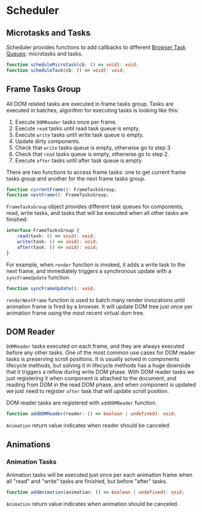 # Scheduler

## Microtasks and Tasks

Scheduler provides functions to add callbacks to different
[Browser Task Queues](https://html.spec.whatwg.org/multipage/webappapis.html#task-queue): microtasks and tasks.

```ts
function scheduleMicrotask(cb: () => void): void;
function scheduleTask(cb: () => void): void;
```

## Frame Tasks Group

All DOM related tasks are executed in frame tasks group. Tasks are executed in batches, algorithm for executing tasks
is looking like this:

1. Execute `DOMReader` tasks once per frame.
2. Execute `read` tasks until read task queue is empty.
3. Execute `write` tasks until write task queue is empty.
4. Update dirty components.
5. Check that `write` tasks queue is empty, otherwise go to step 3.
6. Check that `read` tasks queue is empty, otherwise go to step 2.
7. Execute `after` tasks until after task queue is empty.

There are two functions to access frame tasks: one to get current frame tasks group and another for the next frame tasks
group.

```ts
function currentFrame(): FrameTasksGroup;
function nextFrame(): FrameTasksGroup;
```

`FrameTasksGroup` object provides different task queues for components, read, write tasks, and tasks that will be
executed when all other tasks are finished:

```ts
interface FrameTasksGroup {
    read(task: () => void): void;
    write(task: () => void): void;
    after(task: () => void): void;
}
```

For example, when `render` function is invoked, it adds a write task to the next frame, and immediately triggers a
synchronous update with a `syncFrameUpdate` function.

```ts
function syncFrameUpdate(): void;
```

`renderNextFrame` function is used to batch many render invocations until animation frame is fired by a browser. It will
update DOM tree just once per animation frame using the most recent virtual dom tree.

## DOM Reader

`DOMReader` tasks executed on each frame, and they are always executed before any other tasks. One of the most common
use cases for DOM reader tasks is preserving scroll positions. It is usually solved in components lifecycle methods,
but solving it in lifecycle methods has a huge downside that it triggers a reflow during write DOM phase. With DOM
reader tasks we just registering it when component is attached to the document, and reading from DOM in the read DOM
phase, and when component is updated we just need to register `after` task that will update scroll position.

DOM reader tasks are registered with `addDOMReader` function.

```ts
function addDOMReader(reader: () => boolean | undefined): void;
```

`Animation` return value indicates when reader should be canceled.

## Animations

### Animation Tasks

Animation tasks will be executed just once per each animation frame when all "read" and "write" tasks are finished, but
before "after" tasks.

```ts
function addAnimation(animation: () => boolean | undefined): void;
```

`Animation` return value indicates when animation should be canceled.
